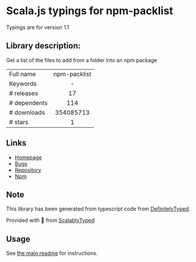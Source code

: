 
# Scala.js typings for npm-packlist

Typings are for version 1.1

## Library description:
Get a list of the files to add from a folder into an npm package

|                    |                 |
| ------------------ | :-------------: |
| Full name          | npm-packlist |
| Keywords           | - |
| # releases         | 17 |
| # dependents       | 114 |
| # downloads        | 354085713 |
| # stars            | 1 |

## Links
- [Homepage](https://github.com/npm/npm-packlist#readme)
- [Bugs](https://github.com/npm/npm-packlist/issues)
- [Repository](https://github.com/npm/npm-packlist)
- [Npm](https://www.npmjs.com/package/npm-packlist)
    


## Note
This library has been generated from typescript code from [DefinitelyTyped](https://definitelytyped.org).

Provided with :purple_heart: from [ScalablyTyped](https://github.com/oyvindberg/ScalablyTyped)

## Usage
See [the main readme](../../readme.md) for instructions.


